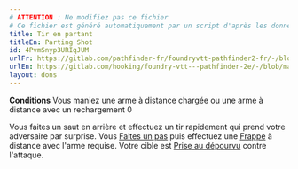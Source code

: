 ```yaml
---
# ATTENTION : Ne modifiez pas ce fichier
# Ce fichier est généré automatiquement par un script d'après les données du module Foundry VTT officiel et de sa traduction
title: Tir en partant
titleEn: Parting Shot
id: 4PvmSnyp3URIqJUM
urlFr: https://gitlab.com/pathfinder-fr/foundryvtt-pathfinder2-fr/-/blob/master/data/feats/4PvmSnyp3URIqJUM.htm
urlEn: https://gitlab.com/hooking/foundry-vtt---pathfinder-2e/-/blob/master/packs/data/feats.db/parting-shot.json
layout: dons
---
```

**Conditions** Vous maniez une arme à distance chargée ou une arme à distance avec un rechargement 0

Vous faites un saut en arrière et effectuez un tir rapidement qui prend votre adversaire par surprise. Vous [Faites un pas](../actions/faire-un-pas.html) puis effectuez une [Frappe](../actions/frapper.html) à distance avec l'arme requise. Votre cible est [Prise au dépourvu](../conditions/pris-au-dépourvu.html) contre l'attaque.
